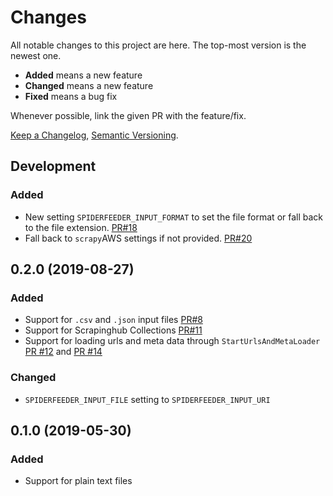 # Changes

All notable changes to this project are here.
The top-most version is the newest one.

* **Added** means a new feature
* **Changed** means a new feature
* **Fixed** means a bug fix

Whenever possible, link the given PR with the feature/fix.

[Keep a Changelog](https://keepachangelog.com/en/1.0.0/), [Semantic Versioning](https://semver.org/spec/v2.0.0.html).

## Development

### Added

* New setting `SPIDERFEEDER_INPUT_FORMAT` to set the file format or fall back to the file extension. [PR#18](https://github.com/ejulio/spider-feeder/pull/18)
* Fall back to `scrapy`AWS settings if not provided. [PR#20](https://github.com/ejulio/spider-feeder/pull/20)


## 0.2.0 (2019-08-27)

### Added

* Support for `.csv` and `.json` input files [PR#8](https://github.com/ejulio/spider-feeder/pull/8)
* Support for Scrapinghub Collections [PR#11](https://github.com/ejulio/spider-feeder/pull/11)
* Support for loading urls and meta data through `StartUrlsAndMetaLoader` [PR #12](https://github.com/ejulio/spider-feeder/pull/12) and [PR #14](https://github.com/ejulio/spider-feeder/pull/14)

### Changed

* `SPIDERFEEDER_INPUT_FILE` setting to `SPIDERFEEDER_INPUT_URI`

## 0.1.0 (2019-05-30)

### Added

* Support for plain text files

